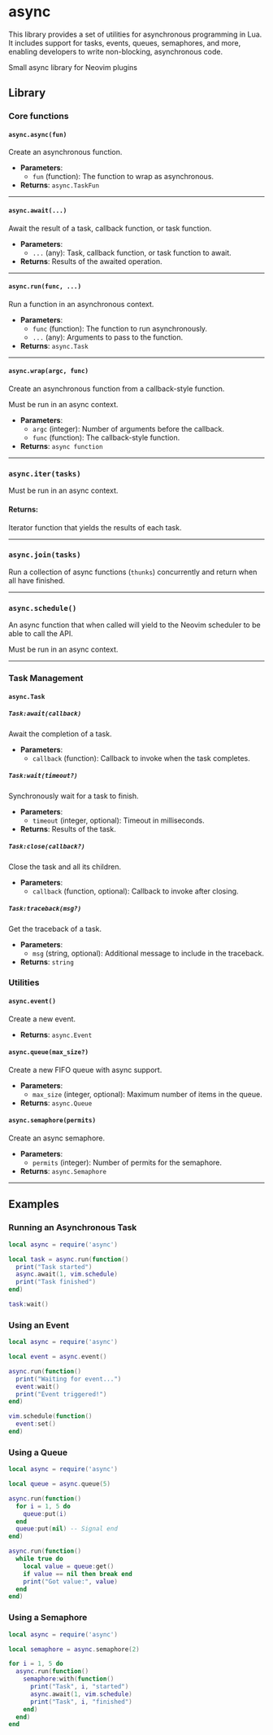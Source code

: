 # async

This library provides a set of utilities for asynchronous programming in Lua.
It includes support for tasks, events, queues, semaphores, and more, enabling developers to write non-blocking, asynchronous code.

Small async library for Neovim plugins

## Library

### Core functions

#### `async.async(fun)`
Create an asynchronous function.

- **Parameters**:
  - `fun` (function): The function to wrap as asynchronous.
- **Returns**: `async.TaskFun`

---

#### `async.await(...)`
Await the result of a task, callback function, or task function.

- **Parameters**:
  - `...` (any): Task, callback function, or task function to await.
- **Returns**: Results of the awaited operation.

---

#### `async.run(func, ...)`
Run a function in an asynchronous context.

- **Parameters**:
  - `func` (function): The function to run asynchronously.
  - `...` (any): Arguments to pass to the function.
- **Returns**: `async.Task`

---

#### `async.wrap(argc, func)`
Create an asynchronous function from a callback-style function.

Must be run in an async context.

- **Parameters**:
  - `argc` (integer): Number of arguments before the callback.
  - `func` (function): The callback-style function.
- **Returns**: `async function`

---

### `async.iter(tasks)`

Must be run in an async context.

#### Returns:

Iterator function that yields the results of each task.

---

### `async.join(tasks)`

Run a collection of async functions (`thunks`) concurrently and return when
 all have finished.

---

### `async.schedule()`

An async function that when called will yield to the Neovim scheduler to be
 able to call the API.

Must be run in an async context.

---

### Task Management

#### `async.Task`

##### `Task:await(callback)`
Await the completion of a task.

- **Parameters**:
  - `callback` (function): Callback to invoke when the task completes.

##### `Task:wait(timeout?)`
Synchronously wait for a task to finish.

- **Parameters**:
  - `timeout` (integer, optional): Timeout in milliseconds.
- **Returns**: Results of the task.

##### `Task:close(callback?)`
Close the task and all its children.

- **Parameters**:
  - `callback` (function, optional): Callback to invoke after closing.

##### `Task:traceback(msg?)`
Get the traceback of a task.

- **Parameters**:
  - `msg` (string, optional): Additional message to include in the traceback.
- **Returns**: `string`



### Utilities

#### `async.event()`
Create a new event.

- **Returns**: `async.Event`

#### `async.queue(max_size?)`
Create a new FIFO queue with async support.

- **Parameters**:
  - `max_size` (integer, optional): Maximum number of items in the queue.
- **Returns**: `async.Queue`

#### `async.semaphore(permits)`
Create an async semaphore.

- **Parameters**:
  - `permits` (integer): Number of permits for the semaphore.
- **Returns**: `async.Semaphore`

---

## Examples

### Running an Asynchronous Task

```lua
local async = require('async')

local task = async.run(function()
  print("Task started")
  async.await(1, vim.schedule)
  print("Task finished")
end)

task:wait()
```

### Using an Event

```lua
local async = require('async')

local event = async.event()

async.run(function()
  print("Waiting for event...")
  event:wait()
  print("Event triggered!")
end)

vim.schedule(function()
  event:set()
end)
```

### Using a Queue

```lua
local async = require('async')

local queue = async.queue(5)

async.run(function()
  for i = 1, 5 do
    queue:put(i)
  end
  queue:put(nil) -- Signal end
end)

async.run(function()
  while true do
    local value = queue:get()
    if value == nil then break end
    print("Got value:", value)
  end
end)
```

### Using a Semaphore

```lua
local async = require('async')

local semaphore = async.semaphore(2)

for i = 1, 5 do
  async.run(function()
    semaphore:with(function()
      print("Task", i, "started")
      async.await(1, vim.schedule)
      print("Task", i, "finished")
    end)
  end)
end
```

